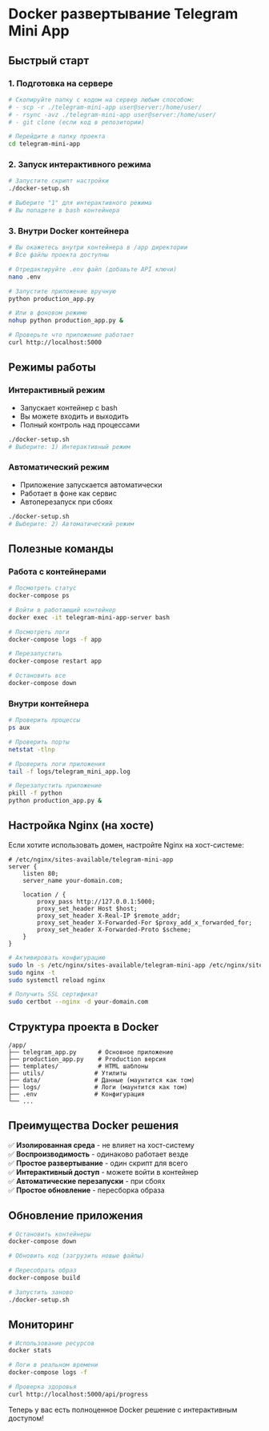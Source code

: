# Docker развертывание Telegram Mini App

## Быстрый старт

### 1. Подготовка на сервере

```bash
# Скопируйте папку с кодом на сервер любым способом:
# - scp -r ./telegram-mini-app user@server:/home/user/
# - rsync -avz ./telegram-mini-app user@server:/home/user/
# - git clone (если код в репозитории)

# Перейдите в папку проекта
cd telegram-mini-app
```

### 2. Запуск интерактивного режима

```bash
# Запустите скрипт настройки
./docker-setup.sh

# Выберите "1" для интерактивного режима
# Вы попадете в bash контейнера
```

### 3. Внутри Docker контейнера

```bash
# Вы окажетесь внутри контейнера в /app директории
# Все файлы проекта доступны

# Отредактируйте .env файл (добавьте API ключи)
nano .env

# Запустите приложение вручную
python production_app.py

# Или в фоновом режиме
nohup python production_app.py &

# Проверьте что приложение работает
curl http://localhost:5000
```

## Режимы работы

### Интерактивный режим
- Запускает контейнер с bash
- Вы можете входить и выходить
- Полный контроль над процессами

```bash
./docker-setup.sh
# Выберите: 1) Интерактивный режим
```

### Автоматический режим  
- Приложение запускается автоматически
- Работает в фоне как сервис
- Автоперезапуск при сбоях

```bash
./docker-setup.sh  
# Выберите: 2) Автоматический режим
```

## Полезные команды

### Работа с контейнерами
```bash
# Посмотреть статус
docker-compose ps

# Войти в работающий контейнер
docker exec -it telegram-mini-app-server bash

# Посмотреть логи
docker-compose logs -f app

# Перезапустить
docker-compose restart app

# Остановить все
docker-compose down
```

### Внутри контейнера
```bash
# Проверить процессы
ps aux

# Проверить порты
netstat -tlnp

# Проверить логи приложения
tail -f logs/telegram_mini_app.log

# Перезапустить приложение
pkill -f python
python production_app.py &
```

## Настройка Nginx (на хосте)

Если хотите использовать домен, настройте Nginx на хост-системе:

```nginx
# /etc/nginx/sites-available/telegram-mini-app
server {
    listen 80;
    server_name your-domain.com;

    location / {
        proxy_pass http://127.0.0.1:5000;
        proxy_set_header Host $host;
        proxy_set_header X-Real-IP $remote_addr;
        proxy_set_header X-Forwarded-For $proxy_add_x_forwarded_for;
        proxy_set_header X-Forwarded-Proto $scheme;
    }
}
```

```bash
# Активировать конфигурацию
sudo ln -s /etc/nginx/sites-available/telegram-mini-app /etc/nginx/sites-enabled/
sudo nginx -t
sudo systemctl reload nginx

# Получить SSL сертификат
sudo certbot --nginx -d your-domain.com
```

## Структура проекта в Docker

```
/app/
├── telegram_app.py      # Основное приложение
├── production_app.py    # Production версия
├── templates/           # HTML шаблоны
├── utils/              # Утилиты
├── data/               # Данные (маунтится как том)
├── logs/               # Логи (маунтится как том)
├── .env                # Конфигурация
└── ...
```

## Преимущества Docker решения

✅ **Изолированная среда** - не влияет на хост-систему  
✅ **Воспроизводимость** - одинаково работает везде  
✅ **Простое развертывание** - один скрипт для всего  
✅ **Интерактивный доступ** - можете войти в контейнер  
✅ **Автоматические перезапуски** - при сбоях  
✅ **Простое обновление** - пересборка образа  

## Обновление приложения

```bash
# Остановить контейнеры
docker-compose down

# Обновить код (загрузить новые файлы)

# Пересобрать образ
docker-compose build

# Запустить заново
./docker-setup.sh
```

## Мониторинг

```bash
# Использование ресурсов
docker stats

# Логи в реальном времени
docker-compose logs -f

# Проверка здоровья
curl http://localhost:5000/api/progress
```

Теперь у вас есть полноценное Docker решение с интерактивным доступом!